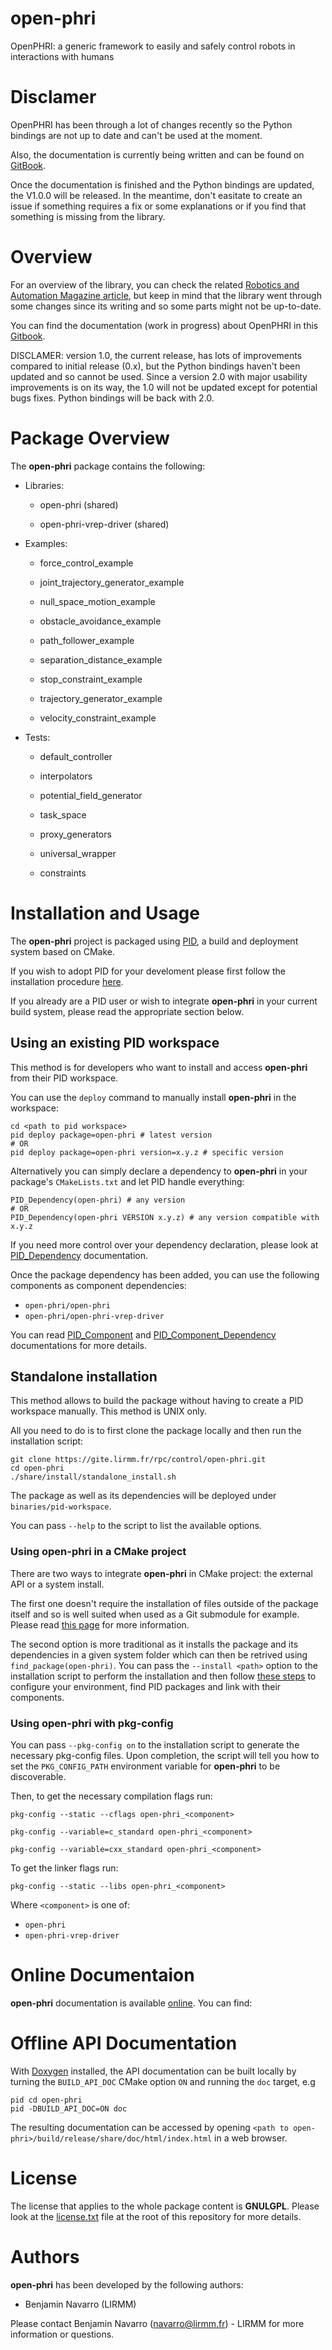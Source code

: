 
open-phri
==============

OpenPHRI: a generic framework to easily and safely control robots in interactions with humans



Disclamer
=========

OpenPHRI has been through a lot of changes recently so the Python bindings are not up to date and can't be used at the moment.

Also, the documentation is currently being written and can be found on [GitBook](https://openphri.gitbook.io/core). 

Once the documentation is finished and the Python bindings are updated, the V1.0.0 will be released. In the meantime, don't easitate to create an issue if something requires a fix or some explanations or if you find that something is missing from the library.

Overview
=========

For an overview of the library, you can check the related [Robotics and Automation Magazine article](https://ieeexplore.ieee.org/ielx7/100/4600619/08360398.pdf), but keep in mind that the library went through some changes since its writing and so some parts might not be up-to-date.

You can find the documentation (work in progress) about OpenPHRI in this [Gitbook](https://openphri.gitbook.io/core).

DISCLAMER: version 1.0, the current release, has lots of improvements compared to initial release (0.x), but the Python bindings haven't been updated and so cannot be used. Since a version 2.0 with major usability improvements is on its way, the 1.0 will not be updated except for potential bugs fixes. Python bindings will be back with 2.0.


Package Overview
================

The **open-phri** package contains the following:

 * Libraries:

   * open-phri (shared)

   * open-phri-vrep-driver (shared)

 * Examples:

   * force_control_example

   * joint_trajectory_generator_example

   * null_space_motion_example

   * obstacle_avoidance_example

   * path_follower_example

   * separation_distance_example

   * stop_constraint_example

   * trajectory_generator_example

   * velocity_constraint_example

 * Tests:

   * default_controller

   * interpolators

   * potential_field_generator

   * task_space

   * proxy_generators

   * universal_wrapper

   * constraints


Installation and Usage
======================

The **open-phri** project is packaged using [PID](http://pid.lirmm.net), a build and deployment system based on CMake.

If you wish to adopt PID for your develoment please first follow the installation procedure [here](http://pid.lirmm.net/pid-framework/pages/install.html).

If you already are a PID user or wish to integrate **open-phri** in your current build system, please read the appropriate section below.


## Using an existing PID workspace

This method is for developers who want to install and access **open-phri** from their PID workspace.

You can use the `deploy` command to manually install **open-phri** in the workspace:
```
cd <path to pid workspace>
pid deploy package=open-phri # latest version
# OR
pid deploy package=open-phri version=x.y.z # specific version
```
Alternatively you can simply declare a dependency to **open-phri** in your package's `CMakeLists.txt` and let PID handle everything:
```
PID_Dependency(open-phri) # any version
# OR
PID_Dependency(open-phri VERSION x.y.z) # any version compatible with x.y.z
```

If you need more control over your dependency declaration, please look at [PID_Dependency](https://pid.lirmm.net/pid-framework/assets/apidoc/html/pages/Package_API.html#pid-dependency) documentation.

Once the package dependency has been added, you can use the following components as component dependencies:
 * `open-phri/open-phri`
 * `open-phri/open-phri-vrep-driver`

You can read [PID_Component](https://pid.lirmm.net/pid-framework/assets/apidoc/html/pages/Package_API.html#pid-component) and [PID_Component_Dependency](https://pid.lirmm.net/pid-framework/assets/apidoc/html/pages/Package_API.html#pid-component-dependency) documentations for more details.
## Standalone installation

This method allows to build the package without having to create a PID workspace manually. This method is UNIX only.

All you need to do is to first clone the package locally and then run the installation script:
 ```
git clone https://gite.lirmm.fr/rpc/control/open-phri.git
cd open-phri
./share/install/standalone_install.sh
```
The package as well as its dependencies will be deployed under `binaries/pid-workspace`.

You can pass `--help` to the script to list the available options.

### Using **open-phri** in a CMake project
There are two ways to integrate **open-phri** in CMake project: the external API or a system install.

The first one doesn't require the installation of files outside of the package itself and so is well suited when used as a Git submodule for example.
Please read [this page](https://pid.lirmm.net/pid-framework/pages/external_API_tutorial.html#using-cmake) for more information.

The second option is more traditional as it installs the package and its dependencies in a given system folder which can then be retrived using `find_package(open-phri)`.
You can pass the `--install <path>` option to the installation script to perform the installation and then follow [these steps](https://pid.lirmm.net/pid-framework/pages/external_API_tutorial.html#third-step--extra-system-configuration-required) to configure your environment, find PID packages and link with their components.
### Using **open-phri** with pkg-config
You can pass `--pkg-config on` to the installation script to generate the necessary pkg-config files.
Upon completion, the script will tell you how to set the `PKG_CONFIG_PATH` environment variable for **open-phri** to be discoverable.

Then, to get the necessary compilation flags run:

```
pkg-config --static --cflags open-phri_<component>
```

```
pkg-config --variable=c_standard open-phri_<component>
```

```
pkg-config --variable=cxx_standard open-phri_<component>
```

To get the linker flags run:

```
pkg-config --static --libs open-phri_<component>
```

Where `<component>` is one of:
 * `open-phri`
 * `open-phri-vrep-driver`


# Online Documentaion
**open-phri** documentation is available [online](https://rpc.lirmm.net/rpc-framework/packages/open-phri).
You can find:


Offline API Documentation
=========================

With [Doxygen](https://www.doxygen.nl) installed, the API documentation can be built locally by turning the `BUILD_API_DOC` CMake option `ON` and running the `doc` target, e.g
```
pid cd open-phri
pid -DBUILD_API_DOC=ON doc
```
The resulting documentation can be accessed by opening `<path to open-phri>/build/release/share/doc/html/index.html` in a web browser.

License
=======

The license that applies to the whole package content is **GNULGPL**. Please look at the [license.txt](./license.txt) file at the root of this repository for more details.

Authors
=======

**open-phri** has been developed by the following authors: 
+ Benjamin Navarro (LIRMM)

Please contact Benjamin Navarro (navarro@lirmm.fr) - LIRMM for more information or questions.
